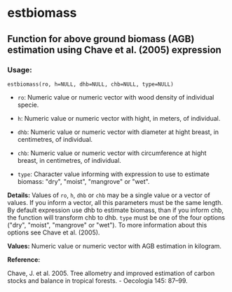 # estbiomass

## Function for above ground biomass (AGB) estimation using Chave et al. (2005) expression

### Usage:

`estbiomass(ro, h=NULL, dhb=NULL, chb=NULL, type=NULL)`

* `ro`:  Numeric value or numeric vector with wood density of individual specie.

* `h`:	Numeric value or numeric vector with hight, in meters, of individual.

* `dhb`:	Numeric value or numeric vector with diameter at hight breast, in centimetres, of individual.

* `chb`:  Numeric value or numeric vector with circumference at hight breast, in centimetres, of individual.

* `type`: Character value informing with expression to use to estimate biomass: "dry", "moist", "mangrove" or "wet".

**Details:** Values of `ro`, `h`, `dhb` or `chb` may be a single value or a vector of values. If you inform a vector, all this parameters must be the same length. By default expression use dhb to estimate biomass, than if you inform chb, the function will transform chb to dhb. `type` must be one of the four options ("dry", "moist", "mangrove" or "wet"). To more information about this options see Chave et al. (2005).

**Values:** Numeric value or numeric vector with AGB estimation in kilogram.

**Reference:**

Chave, J. et al. 2005. Tree allometry and improved estimation of carbon stocks and balance in tropical forests. - Oecologia 145: 87–99.
